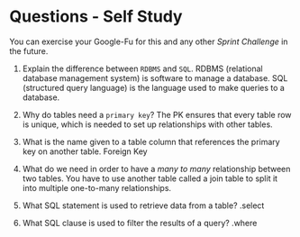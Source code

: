 # Questions - Self Study

You can exercise your Google-Fu for this and any other _Sprint Challenge_ in the future.

1.  Explain the difference between `RDBMS` and `SQL`.
RDBMS (relational database management system) is software to manage a database. SQL (structured query language) is the language used to make queries to a database.

1.  Why do tables need a `primary key`?
The PK ensures that every table row is unique, which is needed to set up relationships with other tables.

1.  What is the name given to a table column that references the primary key
    on another table.
    Foreign Key

1.  What do we need in order to have a _many to many_ relationship between two
    tables.
    You have to use another table called a join table to split it into multiple one-to-many relationships.

1.  What SQL statement is used to retrieve data from a table?
    .select

1.  What SQL clause is used to filter the results of a query?
    .where

